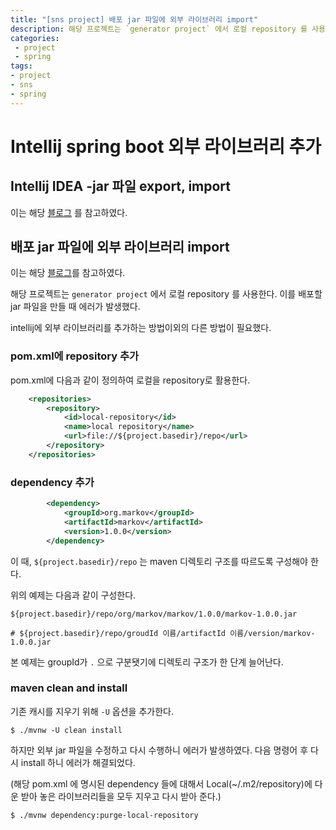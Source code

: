 ```yaml
---
title: "[sns project] 배포 jar 파일에 외부 라이브러리 import"
description: 해당 프로젝트는 `generator project` 에서 로컬 repository 를 사용한다. 이를 배포할 jar 파일을 만들 때 에러가 발생했다.
categories:
 - project
 - spring
tags:
- project
- sns
- spring
---
```


# Intellij spring boot 외부 라이브러리 추가

## Intellij IDEA -jar 파일 export, import 

이는 해당 [블로그](https://atoz-develop.tistory.com/entry/JAVA-IntelliJ-IDEA-jar-파일-export-import-방법) 를 참고하였다.   



## 배포 jar 파일에 외부 라이브러리 import

이는 해당 [블로그](https://denodo1.tistory.com/282)를 참고하였다.

해당 프로젝트는 `generator project` 에서 로컬 repository 를 사용한다. 이를 배포할 jar 파일을 만들 때 에러가 발생했다. 

intellij에 외부 라이브러리를 추가하는 방법이외의 다른 방법이 필요했다.



### pom.xml에 repository 추가

pom.xml에 다음과 같이 정의하여 로컬을 repository로 활용한다.

~~~xml
	<repositories>
		<repository>
			<id>local-repository</id>
			<name>local repository</name>
			<url>file://${project.basedir}/repo</url>
		</repository>
	</repositories>
~~~



### dependency 추가

~~~xml
		<dependency>
			<groupId>org.markov</groupId>
			<artifactId>markov</artifactId>
			<version>1.0.0</version>
		</dependency>
~~~

이 때, `${project.basedir}/repo` 는 maven 디렉토리 구조를 따르도록 구성해야 한다.

위의 예제는 다음과 같이 구성한다.

~~~
${project.basedir}/repo/org/markov/markov/1.0.0/markov-1.0.0.jar

# ${project.basedir}/repo/groudId 이름/artifactId 이름/version/markov-1.0.0.jar
~~~

본 예제는 groupId가 `.` 으로 구분됏기에 디렉토리 구조가 한 단계 늘어난다.



### maven clean and install

기존 캐시를 지우기 위해 `-U` 옵션을 추가한다.

~~~shell
$ ./mvnw -U clean install
~~~

하지만 외부 jar 파일을 수정하고 다시 수행하니 에러가 발생하였다. 다음 명령어 후 다시 install 하니 에러가 해결되었다.

(해당 pom.xml 에 명시된 dependency 들에 대해서 Local(~/.m2/repository)에 다운 받아 놓은 라이브러리들을 모두 지우고 다시 받아 준다.)

~~~shell
$ ./mvnw dependency:purge-local-repository
~~~

